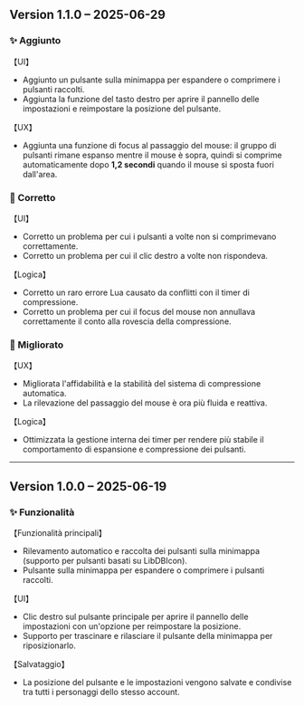 ## Version 1.1.0 – 2025-06-29

### ✨ Aggiunto
【UI】
- Aggiunto un pulsante sulla minimappa per espandere o comprimere i pulsanti raccolti.
- Aggiunta la funzione del tasto destro per aprire il pannello delle impostazioni e reimpostare la posizione del pulsante.

【UX】
- Aggiunta una funzione di focus al passaggio del mouse: il gruppo di pulsanti rimane espanso mentre il mouse è sopra, quindi si comprime automaticamente dopo **1,2 secondi** quando il mouse si sposta fuori dall'area.

### 🐞 Corretto
【UI】
- Corretto un problema per cui i pulsanti a volte non si comprimevano correttamente.
- Corretto un problema per cui il clic destro a volte non rispondeva.

【Logica】
- Corretto un raro errore Lua causato da conflitti con il timer di compressione.
- Corretto un problema per cui il focus del mouse non annullava correttamente il conto alla rovescia della compressione.

### 🔧 Migliorato
【UX】
- Migliorata l'affidabilità e la stabilità del sistema di compressione automatica.
- La rilevazione del passaggio del mouse è ora più fluida e reattiva.

【Logica】
- Ottimizzata la gestione interna dei timer per rendere più stabile il comportamento di espansione e compressione dei pulsanti.

---

## Version 1.0.0 – 2025-06-19

### ✨ Funzionalità
【Funzionalità principali】
- Rilevamento automatico e raccolta dei pulsanti sulla minimappa (supporto per pulsanti basati su LibDBIcon).
- Pulsante sulla minimappa per espandere o comprimere i pulsanti raccolti.

【UI】
- Clic destro sul pulsante principale per aprire il pannello delle impostazioni con un'opzione per reimpostare la posizione.
- Supporto per trascinare e rilasciare il pulsante della minimappa per riposizionarlo.

【Salvataggio】
- La posizione del pulsante e le impostazioni vengono salvate e condivise tra tutti i personaggi dello stesso account.
